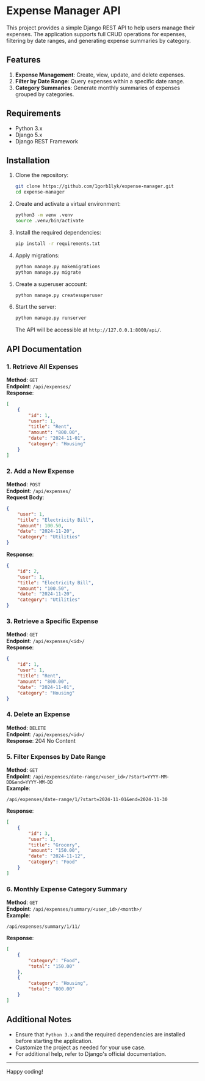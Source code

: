 
# Expense Manager API

This project provides a simple Django REST API to help users manage their expenses. The application supports full CRUD operations for expenses, filtering by date ranges, and generating expense summaries by category.

## Features

1. **Expense Management**: Create, view, update, and delete expenses.
2. **Filter by Date Range**: Query expenses within a specific date range.
3. **Category Summaries**: Generate monthly summaries of expenses grouped by categories.

## Requirements

- Python 3.x
- Django 5.x
- Django REST Framework

## Installation

1. Clone the repository:

   ```bash
   git clone https://github.com/1gorb1lyk/expense-manager.git
   cd expense-manager
   ```

2. Create and activate a virtual environment:

   ```bash
   python3 -m venv .venv
   source .venv/bin/activate
   ```

3. Install the required dependencies:

   ```bash
   pip install -r requirements.txt
   ```

4. Apply migrations:

   ```bash
   python manage.py makemigrations
   python manage.py migrate
   ```

5. Create a superuser account:

   ```bash
   python manage.py createsuperuser
   ```

6. Start the server:

   ```bash
   python manage.py runserver
   ```

   The API will be accessible at `http://127.0.0.1:8000/api/`.

## API Documentation

### 1. Retrieve All Expenses
**Method**: `GET`  
**Endpoint**: `/api/expenses/`  
**Response**:
```json
[
    {
        "id": 1,
        "user": 1,
        "title": "Rent",
        "amount": "800.00",
        "date": "2024-11-01",
        "category": "Housing"
    }
]
```

### 2. Add a New Expense
**Method**: `POST`  
**Endpoint**: `/api/expenses/`  
**Request Body**:
```json
{
    "user": 1,
    "title": "Electricity Bill",
    "amount": 100.50,
    "date": "2024-11-20",
    "category": "Utilities"
}
```
**Response**:
```json
{
    "id": 2,
    "user": 1,
    "title": "Electricity Bill",
    "amount": "100.50",
    "date": "2024-11-20",
    "category": "Utilities"
}
```

### 3. Retrieve a Specific Expense
**Method**: `GET`  
**Endpoint**: `/api/expenses/<id>/`  
**Response**:
```json
{
    "id": 1,
    "user": 1,
    "title": "Rent",
    "amount": "800.00",
    "date": "2024-11-01",
    "category": "Housing"
}
```

### 4. Delete an Expense
**Method**: `DELETE`  
**Endpoint**: `/api/expenses/<id>/`  
**Response**: 204 No Content

### 5. Filter Expenses by Date Range
**Method**: `GET`  
**Endpoint**: `/api/expenses/date-range/<user_id>/?start=YYYY-MM-DD&end=YYYY-MM-DD`  
**Example**:
```
/api/expenses/date-range/1/?start=2024-11-01&end=2024-11-30
```
**Response**:
```json
[
    {
        "id": 3,
        "user": 1,
        "title": "Grocery",
        "amount": "150.00",
        "date": "2024-11-12",
        "category": "Food"
    }
]
```

### 6. Monthly Expense Category Summary
**Method**: `GET`  
**Endpoint**: `/api/expenses/summary/<user_id>/<month>/`  
**Example**:
```
/api/expenses/summary/1/11/
```
**Response**:
```json
[
    {
        "category": "Food",
        "total": "150.00"
    },
    {
        "category": "Housing",
        "total": "800.00"
    }
]
```

## Additional Notes

- Ensure that `Python 3.x` and the required dependencies are installed before starting the application.
- Customize the project as needed for your use case.
- For additional help, refer to Django's official documentation.

---

Happy coding!
